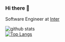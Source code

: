 ### Hi there 👋

Software Engineer at [Inter](https://www.bancointer.com.br)



![github stats](https://github-readme-stats.vercel.app/api?username=leonardobiffi&include_all_commits&show_icons=true&theme=dracula)
<br>
[![Top Langs](https://github-readme-stats.vercel.app/api/top-langs/?username=leonardobiffi&theme=dracula)](https://github.com/anuraghazra/github-readme-stats)
